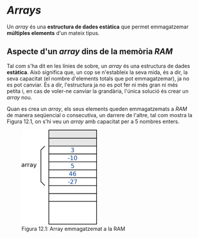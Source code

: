 # *Arrays*
Un *array* és una **estructura de dades estàtica** que permet emmagatzemar **múltiples elements** d'un mateix tipus.

## Aspecte d'un *array* dins de la memòria *RAM*
Tal com s'ha dit en les línies de sobre, un *array* és una estructura de dades **estàtica**. Això significa que, un cop se n'estableix la seva mida, és a dir, la seva capacitat (el nombre d'elements totals que pot emmagatzemar), ja no es pot canviar. És a dir, l'estructura ja no es pot fer ni més gran ni més petita i, en cas de voler-ne canviar la grandària, l'única solució és crear un *array* nou.

Quan es crea un *array*, els seus elements queden emmagatzemats a *RAM* de manera seqüencial o consecutiva, un darrere de l'altre, tal com mostra la Figura 12.1, on s'hi veu un *array* amb capacitat per a 5 nombres enters.
<figure>
    <img src="img/array_ram.png" height="256px" alt="Array emmagatzemat a la RAM">
    <figcaption>Figura 12.1: Array emmagatzemat a la RAM</figcaption>
</figure>